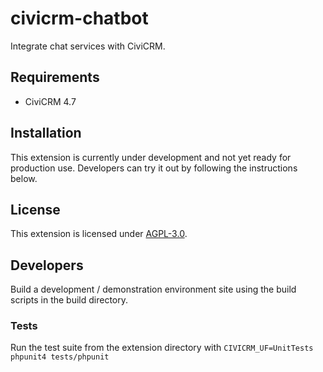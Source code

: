 # civicrm-chatbot

Integrate chat services with CiviCRM.

## Requirements

* CiviCRM 4.7

## Installation

This extension is currently under development and not yet ready for production use. Developers can try it out by following the instructions below.
## License

This extension is licensed under [AGPL-3.0](LICENSE.txt).

## Developers

Build a development / demonstration environment site using the build scripts in the build directory.

### Tests

Run the test suite from the extension directory with
`CIVICRM_UF=UnitTests phpunit4 tests/phpunit`

